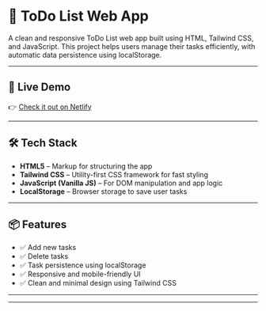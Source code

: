 # 📝 ToDo List Web App

A clean and responsive ToDo List web app built using HTML, Tailwind CSS, and JavaScript. This project helps users manage their tasks efficiently, with automatic data persistence using localStorage.

---

## 🚀 Live Demo

👉 [Check it out on Netlify](https://todo-list-app-kittu.netlify.app/)

---

## 🛠️ Tech Stack

- **HTML5** – Markup for structuring the app
- **Tailwind CSS** – Utility-first CSS framework for fast styling
- **JavaScript (Vanilla JS)** – For DOM manipulation and app logic
- **LocalStorage** – Browser storage to save user tasks

---

## 📦 Features

- ✅ Add new tasks
- ✅ Delete tasks
- ✅ Task persistence using localStorage
- ✅ Responsive and mobile-friendly UI
- ✅ Clean and minimal design using Tailwind CSS

---


---




